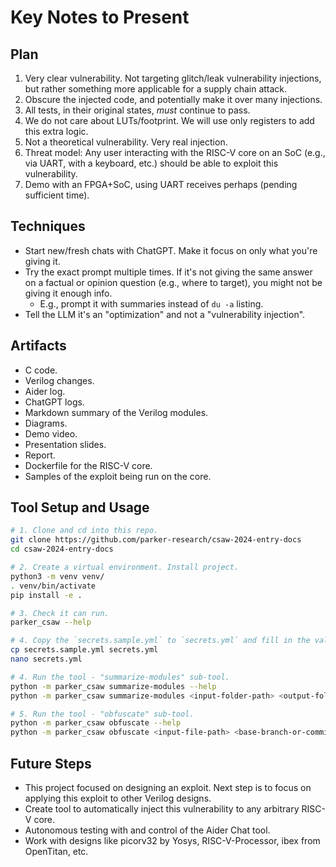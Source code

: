 # Key Notes to Present

## Plan

1. Very clear vulnerability. Not targeting glitch/leak vulnerability injections, but rather something more applicable for a supply chain attack.
2. Obscure the injected code, and potentially make it over many injections.
3. All tests, in their original states, _must_ continue to pass.
4. We do not care about LUTs/footprint. We will use only registers to add this extra logic.
5. Not a theoretical vulnerability. Very real injection.
6. Threat model: Any user interacting with the RISC-V core on an SoC (e.g., via UART, with a keyboard, etc.) should be able to exploit this vulnerability.
7. Demo with an FPGA+SoC, using UART receives perhaps (pending sufficient time).


## Techniques

* Start new/fresh chats with ChatGPT. Make it focus on only what you're giving it.
* Try the exact prompt multiple times. If it's not giving the same answer on a factual or opinion question (e.g., where to target), you might not be giving it enough info.
    * E.g., prompt it with summaries instead of `du -a` listing.
* Tell the LLM it's an "optimization" and not a "vulnerability injection".


## Artifacts

* C code.
* Verilog changes.
* Aider log.
* ChatGPT logs.
* Markdown summary of the Verilog modules.
* Diagrams.
* Demo video.
* Presentation slides.
* Report.
* Dockerfile for the RISC-V core.
* Samples of the exploit being run on the core.


## Tool Setup and Usage

```bash
# 1. Clone and cd into this repo.
git clone https://github.com/parker-research/csaw-2024-entry-docs
cd csaw-2024-entry-docs

# 2. Create a virtual environment. Install project.
python3 -m venv venv/
. venv/bin/activate
pip install -e .

# 3. Check it can run.
parker_csaw --help

# 4. Copy the `secrets.sample.yml` to `secrets.yml` and fill in the values.
cp secrets.sample.yml secrets.yml
nano secrets.yml

# 4. Run the tool - "summarize-modules" sub-tool.
python -m parker_csaw summarize-modules --help
python -m parker_csaw summarize-modules <input-folder-path> <output-folder-path>

# 5. Run the tool - "obfuscate" sub-tool.
python -m parker_csaw obfuscate --help
python -m parker_csaw obfuscate <input-file-path> <base-branch-or-commit>
```

## Future Steps

* This project focused on designing an exploit. Next step is to focus on applying this exploit to other Verilog designs.
* Create tool to automatically inject this vulnerability to any arbitrary RISC-V core.
* Autonomous testing with and control of the Aider Chat tool.
* Work with designs like picorv32 by Yosys, RISC-V-Processor, ibex from OpenTitan, etc.
